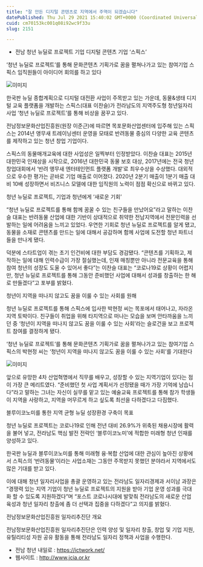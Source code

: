 ```yaml
---
title: "잘 만든 디지털 콘텐츠로 지역에서 주역이 되겠습니다"
datePublished: Thu Jul 29 2021 15:40:02 GMT+0000 (Coordinated Universal Time)
cuid: cm70153kc001q08i92wc9f33u
slug: 2151

---
```



- 전남 청년 뉴딜로 프로젝트 기업 디지털 콘텐츠 기업 ‘스픽스’

‘청년 뉴딜로 프로젝트’를 통해 문화콘텐츠 기획가로 꿈을 펼쳐나가고 있는 참여기업 스픽스 임직원들이 아이디어 회의를 하고 있다

![이미지](https://cdn.hashnode.com/res/hashnode/image/upload/v1739250999067/32dfdac2-6327-4ffe-bc44-ab70479b6473.jpeg)

한국판 뉴딜 종합계획으로 디지털 대전환 사업이 주목받고 있는 가운데, 동물&생태 디지털 교육 플랫폼을 개발하는 스픽스(대표 이찬슬)가 전라남도의 지역주도형 청년일자리사업 ‘청년 뉴딜로 프로젝트’를 통해 비상을 꿈꾸고 있다.

전남정보문화산업진흥원(원장 이준근)에 따르면 목포문화산업센터에 입주해 있는 스픽스는 2014년 앵무새 트레이닝센터 운영을 모태로 반려동물 중심의 다양한 교육 콘텐츠를 제작하고 있는 청년 창업 기업이다.

스픽스의 동물매개교육에 대한 사업성은 일찍부터 인정받았다. 이찬슬 대표는 2015년 대한민국 인재상을 시작으로, 2016년 대한민국 동물 보호 대상, 2017년에는 전국 청년 창업대회에서 ‘반려 앵무새 엔터테인먼트 플랫폼 개발’로 최우수상을 수상했다. 대외적으로 우수한 평가는 곧바로 기업 매출로 이어졌다. 2020년 2분기 매출이 1분기 매출 대비 10배 성장하면서 비즈니스 모델에 대한 임직원의 노력이 점점 확신으로 바뀌고 있다.

청년 뉴딜로 프로젝트, 기업과 청년에게 ‘새로운 기회’

“청년 뉴딜로 프로젝트를 통해 함께 꿈꿀 수 있는 친구들을 만났어요”라고 말하는 이찬슬 대표는 반려동물 산업에 대한 기반이 상대적으로 취약한 전남지역에서 전문인력을 선발하는 일에 어려움을 느끼고 있었다. 우연한 기회로 청년 뉴딜로 프로젝트를 알게 됐고, 동물을 소재로 콘텐츠를 만드는 일에 대해서 공감하며 함께 사업에 도전할 청년 파트너들을 만나게 됐다.

덕분에 스타트업이 겪는 초기 인건비에 대한 부담도 경감됐다. “콘텐츠를 기획하고, 제작하는 일에 대해 인력수급이 가장 절실했는데, 인재 매칭뿐만 아니라 전문교육을 통해 참여 청년의 성장도 도울 수 있어서 좋다”는 이찬슬 대표는 “코로나19로 상황이 어렵지만, 청년 뉴딜로 프로젝트를 통해 그동안 준비했던 사업에 대해서 성과를 창출하는 한 해로 만들겠다”고 포부를 밝혔다.

청년이 지역을 떠나지 않고도 꿈을 이룰 수 있는 사회를 원해

청년 뉴딜로 프로젝트를 통해 스픽스에 입사한 박현정 씨는 목포에서 태어나고, 자라온 지역 토박이다. 친구들이 취업을 위해 타지역으로 떠나는 모습을 보며 안타까움을 느끼던 중 ‘청년이 지역을 떠나지 않고도 꿈을 이룰 수 있는 사회’라는 슬로건을 보고 프로젝트 참여를 결정하게 됐다.

‘청년 뉴딜로 프로젝트’를 통해 문화콘텐츠 기획가로 꿈을 펼쳐나가고 있는 참여기업 스픽스의 박현정 씨는 ‘청년이 지역을 떠나지 않고도 꿈을 이룰 수 있는 사회’를 기대한다

![이미지](https://cdn.hashnode.com/res/hashnode/image/upload/v1739251001911/ab1647c7-8470-433e-8f97-c7c7635bb1f6.jpeg)

앞으로 유망한 4차 산업혁명에서 직무를 배우고, 성장할 수 있는 지역기업이 있다는 점이 가장 큰 메리트였다. “준비했던 첫 사업 계획서가 선정됐을 때가 가장 기억에 남습니다”라고 말하는 그녀는 자신이 실무를 맡고 있는 예술교육 프로젝트를 통해 참가 학생들이 지역을 사랑하고, 지역을 머무르게 하고 싶도록 최선을 다하겠다고 다짐했다.

블루이코노미를 통한 지역 균형 뉴딜 성장환경 구축이 목표

청년 뉴딜로 프로젝트는 코로나19로 인해 전년 대비 26.9%가 위축된 채용시장에 활력을 불어 넣고, 전라남도 핵심 발전 전략인 ‘블루이코노미’에 적합한 미래형 청년 인재를 양성하고 있다.

한국판 뉴딜과 블루이코노미를 통해 미래형 융·복합 산업에 대한 관심이 높아진 상황에서 스픽스의 ‘반려동물’이라는 사업소재는 그동안 주목받지 못했던 분야라서 지역에서도 많은 기대를 받고 있다.

이에 대해 청년 일자리사업을 총괄 운영하고 있는 전라남도 일자리경제과 서이남 과장은 “경쟁력 있는 지역 기업이 청년 뉴딜로 프로젝트의 지원을 받아 기업 운영 성과를 극대화 할 수 있도록 지원하겠다”며 “포스트 코로나시대에 발맞춰 전라남도의 새로운 산업 육성과 청년 일자리 창출에 좀 더 선택과 집중을 다하겠다”고 의지를 밝혔다.

전남정보문화산업진흥원 일자리추진단 개요

전남정보문화산업진흥원 일자리추진단은 인력 양성 및 일자리 창출, 창업 및 기업 지원, 유틸리티성 자원 공유 활동을 통해 전라남도 일자리 정책과 사업을 수행한다.

- 전남 청년 내일로 : https://ictwork.net/
- 웹사이트 : http://www.jcia.or.kr